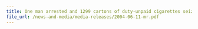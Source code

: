 ```yaml
---
title: One man arrested and 1299 cartons of duty-unpaid cigarettes seized from his van
file_url: /news-and-media/media-releases/2004-06-11-mr.pdf
---
```


